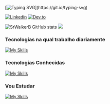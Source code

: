 [![Typing SVG](https://readme-typing-svg.demolab.com?font=Fira+Code&pause=1000&width=435&lines=I'm+SrWalkerB+%F0%9F%A6%86;Welcome+to+my+Github.)](https://git.io/typing-svg)

[![Linkedin](https://img.shields.io/badge/LinkedIn-0077B5?style=for-the-badge&logo=linkedin&logoColor=white)](https://www.linkedin.com/in/walker-brendo-7331191ab/)
[![Dev.to](https://img.shields.io/badge/dev.to-0A0A0A?style=for-the-badge&logo=devdotto&logoColor=white)](https://dev.to/srwalkerb)


![SrWalkerB GitHub stats](https://github-readme-stats.vercel.app/api?username=SrWalkerB&show_icons=true&theme=tokyonight&locale=pt-br)
![](http://github-profile-summary-cards.vercel.app/api/cards/repos-per-language?username=srwalkerb&theme=dark) 

### Tecnologias na qual trabalho diariamente
[![My Skills](https://skillicons.dev/icons?i=nodejs,typescript,js,angular,sass,bootstrap,mongodb,redis,nginx,docker,express,firebase,gcp,linux,git,gitlab,vscode,vim)](https://skillicons.dev)

### Tecnologias Conhecidas
[![My Skills](https://skillicons.dev/icons?i=py,nestjs,fastapi,react,postgres,prisma,heroku,aws)](https://skillicons.dev)

### Vou Estudar
[![My Skills](https://skillicons.dev/icons?i=rust,ruby,c,cpp,cs,rails,dotnet,tensorflow,tailwind,kubernetes,gtk)](https://skillicons.dev)
